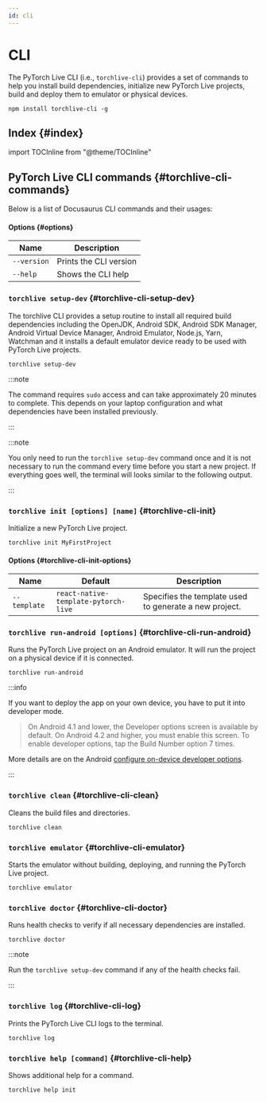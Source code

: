 ```yaml
---
id: cli
---
```


# CLI

The PyTorch Live CLI (i.e., `torchlive-cli`) provides a set of commands to help you install build dependencies, initialize new PyTorch Live projects, build and deploy them to emulator or physical devices.

```shell npm2yarn
npm install torchlive-cli -g
```

## Index {#index}

import TOCInline from "@theme/TOCInline"

<TOCInline toc={toc[1].children}/>

## PyTorch Live CLI commands {#torchlive-cli-commands}

Below is a list of Docusaurus CLI commands and their usages:

#### Options {#options}

| Name          | Description            |
| ------------- | ---------------------- |
| `--version`   | Prints the CLI version |
| `--help`      | Shows the CLI help     |

### `torchlive setup-dev` {#torchlive-cli-setup-dev}

The torchlive CLI provides a setup routine to install all required build dependencies including the OpenJDK, Android SDK, Android SDK Manager, Android Virtual Device Manager, Android Emulator, Node.js, Yarn, Watchman and it installs a default emulator device ready to be used with PyTorch Live projects.

```shell
torchlive setup-dev
```

:::note

The command requires `sudo` access and can take approximately 20 minutes to complete. This depends on your laptop configuration and what dependencies have been installed previously.

:::

:::note

You only need to run the `torchlive setup-dev` command once and it is not necessary to run the command every time before you start a new project.
If everything goes well, the terminal will looks similar to the following output.

:::

### `torchlive init [options] [name]` {#torchlive-cli-init}

Initialize a new PyTorch Live project.

```shell
torchlive init MyFirstProject
```

#### Options {#torchlive-cli-init-options}

| Name         | Default                              | Description                                            |
| ------------ | ------------------------------------ | ------------------------------------------------------ |
| `--template` | `react-native-template-pytorch-live` | Specifies the template used to generate a new project. |

### `torchlive run-android [options]` {#torchlive-cli-run-android}

Runs the PyTorch Live project on an Android emulator. It will run the project on a physical device if it is connected.

```shell
torchlive run-android
```

:::info

If you want to deploy the app on your own device, you have to put it into developer mode.

>On Android 4.1 and lower, the Developer options screen is available by default. On Android 4.2 and higher, you must enable this screen. To enable developer options, tap the Build Number option 7 times.

More details are on the Android [configure on-device developer options](https://developer.android.com/studio/debug/dev-options).

:::

### `torchlive clean` {#torchlive-cli-clean}

Cleans the build files and directories.

```shell
torchlive clean
```

### `torchlive emulator` {#torchlive-cli-emulator}

Starts the emulator without building, deploying, and running the PyTorch Live project.

```shell
torchlive emulator
```

### `torchlive doctor` {#torchlive-cli-doctor}

Runs health checks to verify if all necessary dependencies are installed.

```shell
torchlive doctor
```

:::note

Run the `torchlive setup-dev` command if any of the health checks fail.

:::

### `torchlive log` {#torchlive-cli-log}

Prints the PyTorch Live CLI logs to the terminal.

```shell
torchlive log
```

### `torchlive help [command]` {#torchlive-cli-help}

Shows additional help for a command.

```shell
torchlive help init
```
